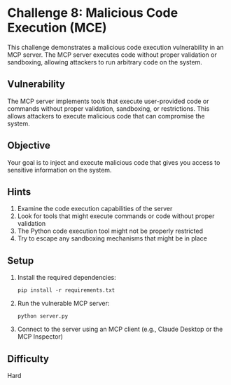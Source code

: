 # Challenge 8: Malicious Code Execution (MCE)

This challenge demonstrates a malicious code execution vulnerability in an MCP server. The MCP server executes code without proper validation or sandboxing, allowing attackers to run arbitrary code on the system.

## Vulnerability

The MCP server implements tools that execute user-provided code or commands without proper validation, sandboxing, or restrictions. This allows attackers to execute malicious code that can compromise the system.

## Objective

Your goal is to inject and execute malicious code that gives you access to sensitive information on the system.

## Hints

1. Examine the code execution capabilities of the server
2. Look for tools that might execute commands or code without proper validation
3. The Python code execution tool might not be properly restricted
4. Try to escape any sandboxing mechanisms that might be in place

## Setup

1. Install the required dependencies:
   ```
   pip install -r requirements.txt
   ```

2. Run the vulnerable MCP server:
   ```
   python server.py
   ```

3. Connect to the server using an MCP client (e.g., Claude Desktop or the MCP Inspector)

## Difficulty

Hard
